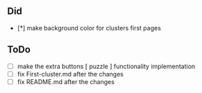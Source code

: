## Did

-   [*] make background color for clusters first pages

## ToDo

-   [ ] make the extra buttons [ puzzle ] functionality implementation
-   [ ] fix First-cluster.md after the changes
-   [ ] fix README.md after the changes
